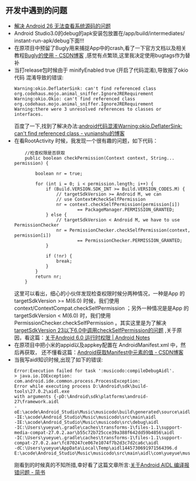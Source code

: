 ## 开发中遇到的问题
* [解决 Android 26 无法查看系统源码的问题](https://www.jianshu.com/p/37751162c720)
* Android Studio3.0的debug的apk安装包放置在/app/build/intermediates/
  instant-run-apk/debug下面!!!
* 在原项目中预留了Bugly用来捕捉App中的crash,看了一下官方文档以及相关教程[Bugly的使用 - CSDN博客](http://blog.csdn.net/u011531708/article/details/70158515)
  ,感觉有点繁琐,这里我决定使用bugtags作为替补
* 当打release包时候由于 minifyEnabled true (开启了代码混淆),导致报了okio代码
  混淆导致的错误:
    ```
    Warning:okio.DeflaterSink: can't find referenced class org.codehaus.mojo.animal_sniffer.IgnoreJRERequirement
    Warning:okio.Okio: can't find referenced class org.codehaus.mojo.animal_sniffer.IgnoreJRERequirement
    Warning:there were 3 unresolved references to classes or interfaces.
    ```
    百度了一下,找到了解决办法:[android代码混淆Warning:okio.DeflaterSink:
    can't find referenced class - yunianshu的博客](http://blog.csdn.net/yunianshu/article/details/73822237?utm_source=itdadao&utm_medium=referral)
* 在看RootActivity 时候，我发现一个很有趣的问题，如下代码：
    ```
        //检查权限是否获取
        public boolean checkPermission(Context context, String... permission) {

            boolean nr = true;

            for (int i = 0; i < permission.length; i++) {
                if (Build.VERSION.SDK_INT >= Build.VERSION_CODES.M) {
                    // targetSdkVersion >= Android M, we can
                    // use Context#checkSelfPermission
                    nr = context.checkSelfPermission(permission[i])
                            == PackageManager.PERMISSION_GRANTED;
                } else {
                    // targetSdkVersion < Android M, we have to use PermissionChecker
                    nr = PermissionChecker.checkSelfPermission(context, permission[i])
                            == PermissionChecker.PERMISSION_GRANTED;
                }

                if (!nr) {
                    break;
                }
            }
            return nr;
        }
    ```
   这里可以看出，细心的小伙伴发现检查权限时候分两种情况，一种是App 的
   targetSdkVersion >= M(6.0) 时候，我们使用
   context/ContextCompat.checkSelfPermission ；另外一种情况是是App 的
   targetSdkVersion < M(6.0) 时，我们使用 PermissionChecker.checkSelfPermission
   。其实这里是为了解决[targetSdkVersion 23以下6.0中调用checkSelfPermission的问题](https://my.oschina.net/u/990728/blog/549914)
   ,关于原因，看这篇：[关于Android 6.0 运行时权限 | Android Notes ](https://bxbxbai.github.io/2016/05/27/android-runtime-permission/)
* 在原项目中把小米的appid以及appkey配置在 AndroidManifest.xml 中，然后再获取，
  还不懂看这篇：[Android获取Manifest中<meta-data>元素的值 - CSDN博客](http://blog.csdn.net/xx326664162/article/details/50727941)
* 当我写aidl知识时候,出现了如下的错误:
  ```
  Error:Execution failed for task ':musicodo:compileDebugAidl'.
  > java.io.IOException: com.android.ide.common.process.ProcessException:
  Error while executing process D:\Android\sdk\build-tools\27.0.2\aidl.exe
  with arguments {-pD:\Android\sdk\platforms\android-27\framework.aidl
  -oE:\acode\Android_Studio\Music\musicodo\build\generated\source\aidl\debug
  -IE:\acode\Android_Studio\Music\musicodo\src\main\aidl
  -IE:\acode\Android_Studio\Music\musicodo\src\debug\aidl
  -IC:\Users\yueyue\.gradle\caches\transforms-1\files-1.1\support-media-compat-27.0.2.aar\b55c72b725cce39a388f642dd59b4856\aidl
  -IC:\Users\yueyue\.gradle\caches\transforms-1\files-1.1\support-compat-27.0.2.aar\fc870247ce067e1074f7b2d3c7d2ca6c\aidl
  -dC:\Users\yueyue\AppData\Local\Temp\aidl1445730691971564396.d
  E:\acode\Android_Studio\Music\musicodo\src\main\aidl\com\yueyue\musicdodo\IOnDataIsReadyListener.aidl}
  ```
  刚看到的时候真的不知所措,幸好看了这篇文章所言:[关于Android AIDL 编译报错问题 - 简书]( https://www.jianshu.com/p/e5f591d94e80)
